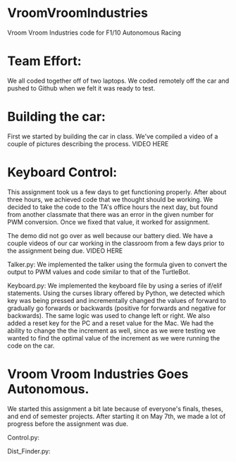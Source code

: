 # VroomVroomIndustries
Vroom Vroom Industries code for F1/10 Autonomous Racing

# Team Effort:
We all coded together off of two laptops. We coded remotely off the car and pushed to Github when we felt it was ready to test. 
	
# Building the car: 
First we started by building the car in class. We've compiled a video of a couple of pictures describing the process. 
VIDEO HERE

# Keyboard Control: 
This assignment took us a few days to get functioning properly. After about three hours, we achieved code that we thought should be working. We decided to take the code to the TA's office hours the next day, but found from another classmate that there was an error in the given number for PWM conversion. Once we fixed that value, it worked for assignment. 

The demo did not go over as well because our battery died. We have a couple videos of our car working in the classroom from a few days prior to the assignment being due. 
VIDEO HERE
	
Talker.py:
We implemented the talker using the formula given to convert the output to PWM values and code similar to that of the TurtleBot. 

Keyboard.py:
We implemented the keyboard file by using a series of if/elif statements. Using the curses library offered by Python, we detected which key was being pressed and incrementally changed the values of forward to gradually go forwards or backwards (positive for forwards and negative for backwards). The same logic was used to change left or right. We also added a reset key for the PC and a reset value for the Mac. We had the ability to change the the increment as well, since as we were testing we wanted to find the optimal value of the increment as we were running the code on the car.
		
# Vroom Vroom Industries Goes Autonomous. 
We started this assignment a bit late because of everyone's finals, theses, and end of semester projects. After starting it on May 7th, we made a lot of progress before the assignment was due. 

Control.py:
		
Dist_Finder.py:
		
		
